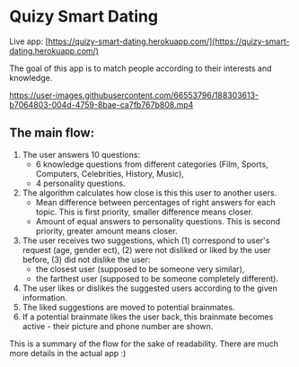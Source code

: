 # Quizy Smart Dating

Live app: [https://quizy-smart-dating.herokuapp.com/](https://quizy-smart-dating.herokuapp.com/)

The goal of this app is to match people according to their interests and knowledge.

https://user-images.githubusercontent.com/66553796/188303613-b7064803-004d-4759-8bae-ca7fb767b808.mp4

## The main flow:
1. The user answers 10 questions:
    - 6 knowledge questions from different categories (Film, Sports, Computers, Celebrities, History, Music),
    - 4 personality questions.
1. The algorithm calculates how close is this this user to another users.
    - Mean difference between percentages of right answers for each topic. This is first priority, smaller difference means closer.
    - Amount of equal answers to personality questions. This is second priority, greater amount means closer.
1. The user receives two suggestions, which (1) correspond to user's request (age, gender ect), (2) were not disliked or liked by the user before, (3) did not dislike the user:
    - the closest user (supposed to be someone very similar),
    - the farthest user (supposed to be someone completely different).
1. The user likes or dislikes the suggested users according to the given information.
1. The liked suggestions are moved to potential brainmates.
1. If a potential brainmate likes the user back, this brainmate becomes active - their picture and phone number are shown.

This is a summary of the flow for the sake of readability. There are much more details in the actual app :)
